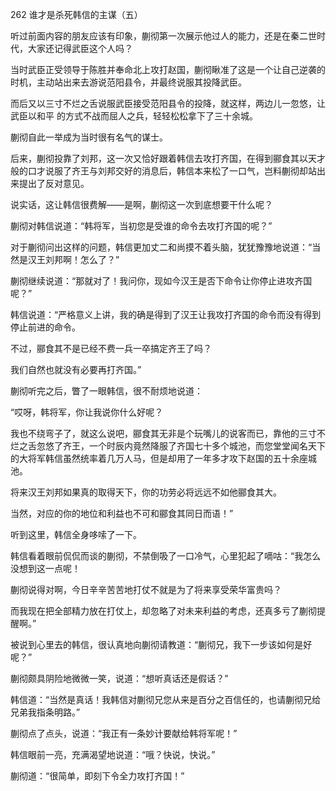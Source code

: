 262 谁才是杀死韩信的主谋（五）



听过前面内容的朋友应该有印象，蒯彻第一次展示他过人的能力，还是在秦二世时代，大家还记得武臣这个人吗？

当时武臣正受领导于陈胜并奉命北上攻打赵国，蒯彻瞅准了这是一个让自己逆袭的时机，主动站出来去游说范阳县令，并最终说服其投降武臣。

而后又以三寸不烂之舌说服武臣接受范阳县令的投降，就这样，两边儿一忽悠，让武臣以和平
的方式不战而屈人之兵，轻轻松松拿下了三十余城。

蒯彻自此一举成为当时很有名气的谋士。

后来，蒯彻投靠了刘邦，这一次又恰好跟着韩信去攻打齐国，在得到郦食其以天才般的口才说服了齐王与刘邦交好的消息后，韩信本来松了一口气，岂料蒯彻却站出来提出了反对意见。

说实话，这让韩信很费解——是啊，蒯彻这一次到底想要干什么呢？



蒯彻对韩信说道：“韩将军，当初您是受谁的命令去攻打齐国的呢？” 

对于蒯彻问出这样的问题，韩信更加丈二和尚摸不着头脑，犹犹豫豫地说道：“当然是汉王刘邦啊！怎么了？”

蒯彻继续说道：“那就对了！我问你，现如今汉王是否下命令让你停止进攻齐国呢？”

韩信说道：“严格意义上讲，我的确是得到了汉王让我攻打齐国的命令而没有得到停止前进的命令。

不过，郦食其不是已经不费一兵一卒搞定齐王了吗？

我们自然也就没有必要再打齐国。”



蒯彻听完之后，瞥了一眼韩信，很不耐烦地说道：

“哎呀，韩将军，你让我说你什么好呢？

我也不绕弯子了，就这么说吧，郦食其无非是个玩嘴儿的说客而已，靠他的三寸不烂之舌忽悠了齐王，一个时辰内竟然降服了齐国七十多个城池，而您堂堂闻名天下的大将军韩信虽然统率着几万人马，但是却用了一年多才攻下赵国的五十余座城池。

将来汉王刘邦如果真的取得天下，你的功劳必将远远不如他郦食其大。

当然，对应的你的地位和利益也不可和郦食其同日而语！”



听到这里，韩信全身哆嗦了一下。

韩信看着眼前侃侃而谈的蒯彻，不禁倒吸了一口冷气，心里犯起了嘀咕：“我怎么没想到这一点呢！

蒯彻说得对啊，今日辛辛苦苦地打仗不就是为了将来享受荣华富贵吗？

而我现在把全部精力放在打仗上，却忽略了对未来利益的考虑，还真多亏了蒯彻提醒啊。” 

被说到心里去的韩信，很认真地向蒯彻请教道：“蒯彻兄，我下一步该如何是好呢？”

蒯彻颇具阴险地微微一笑，说道：“想听真话还是假话？”

韩信道：“当然是真话！我韩信对蒯彻兄您从来是百分之百信任的，也请蒯彻兄给兄弟我指条明路。”

蒯彻点了点头，说道：“我正有一条妙计要献给韩将军呢！”

韩信眼前一亮，充满渴望地说道：“哦？快说，快说。”

蒯彻道：“很简单，即刻下令全力攻打齐国！”

